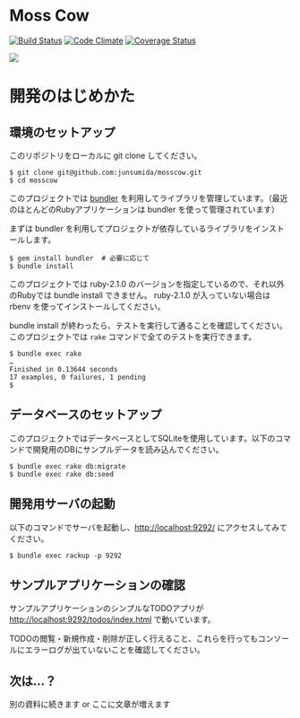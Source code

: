 Moss Cow
=====================
[![Build Status](https://travis-ci.org/junsumida/mosscow.png?branch=master)](https://travis-ci.org/junsumida/mosscow)
[![Code Climate](https://codeclimate.com/github/junsumida/mosscow.png)](https://codeclimate.com/github/junsumida/mosscow)
[![Coverage Status](https://coveralls.io/repos/junsumida/mosscow/badge.png)](https://coveralls.io/r/junsumida/mosscow)

![](http://1funny.com/wp-content/uploads/2012/05/moscow.jpg)

# 開発のはじめかた

## 環境のセットアップ
このリポジトリをローカルに git clone してください。

```
$ git clone git@github.com:junsumida/mosscow.git
$ cd mosscow
```

このプロジェクトでは [bundler](http://bundler.io/) を利用してライブラリを管理しています。（最近のほとんどのRubyアプリケーションは bundler を使って管理されています）

まずは bundler を利用してプロジェクトが依存しているライブラリをインストールします。

```
$ gem install bundler  # 必要に応じて
$ bundle install
```

このプロジェクトでは ruby-2.1.0 のバージョンを指定しているので、それ以外のRubyでは bundle install できません。
ruby-2.1.0 が入っていない場合は rbenv を使ってインストールしてください。

bundle install が終わったら、テストを実行して通ることを確認してください。
このプロジェクトでは `rake` コマンドで全てのテストを実行できます。

```
$ bundle exec rake
…
Finished in 0.13644 seconds
17 examples, 0 failures, 1 pending
$
```

## データベースのセットアップ
このプロジェクトではデータベースとしてSQLiteを使用しています。以下のコマンドで開発用のDBにサンプルデータを読み込んでください。

```
$ bundle exec rake db:migrate
$ bundle exec rake db:seed
```

## 開発用サーバの起動
以下のコマンドでサーバを起動し、[http://localhost:9292/](http://localhost:9292/) にアクセスしてみてください。

```
$ bundle exec rackup -p 9292
```

## サンプルアプリケーションの確認
サンプルアプリケーションのシンプルなTODOアプリが [http://localhost:9292/todos/index.html](http://localhost:9292/todos/index.html) で動いています。

TODOの閲覧・新規作成・削除が正しく行えること、これらを行ってもコンソールにエラーログが出ていないことを確認してください。

## 次は…？
別の資料に続きます or ここに文章が増えます